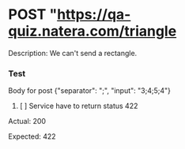 # POST "https://qa-quiz.natera.com/triangle

Description: We can't send a rectangle. 

### Test
Body for post 
{"separator": ";", "input": "3;4;5;4"}


1. [ ]  Service have to return status 422 

Actual: 200	

Expected: 422  


